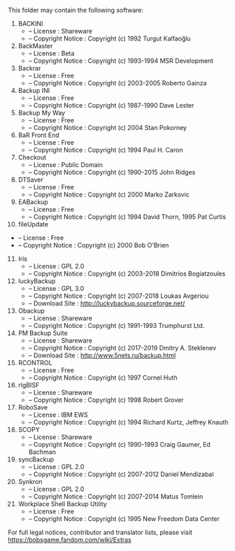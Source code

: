 ﻿This folder may contain the following software:

1. BACKINI
   - – License : Shareware
   - – Copyright Notice : Copyright (c) 1992 Turgut Kalfaoğlu
2. BackMaster
   - – License : Beta
   - – Copyright Notice : Copyright (c) 1993-1994 MSR Development
3. Backrar
   - – License : Free
   - – Copyright Notice : Copyright (c) 2003-2005 Roberto Gainza
4. Backup INI
   - – License : Free
   - – Copyright Notice : Copyright (c) 1987-1990 Dave Lester
5. Backup My Way
   - – License : Free
   - – Copyright Notice : Copyright (c) 2004 Stan Pokorney
6. BaR Front End
   - – License : Free
   - – Copyright Notice : Copyright (c) 1994 Paul H. Caron
7. Checkout
   - – License : Public Domain
   - – Copyright Notice : Copyright (c) 1990-2015 John Ridges
8. DTSaver
   - – License : Free
   - – Copyright Notice : Copyright (c) 2000 Marko Zarkovic
9. EABackup
   - – License : Free
   - – Copyright Notice : Copyright (c) 1994 David Thorn, 1995 Pat Curtis
10. fileUpdate
   - – License : Free
   - – Copyright Notice : Copyright (c) 2000 Bob O'Brien
11. Iris
    - – License : GPL 2.0
    - – Copyright Notice : Copyright (c) 2003-2018 Dimitrios Bogiatzoules
12. luckyBackup
    - – License : GPL 3.0
    - – Copyright Notice : Copyright (c) 2007-2018 Loukas Avgeriou
    - – Download Site : http://luckybackup.sourceforge.net/
13. Obackup
    - – License : Shareware
    - – Copyright Notice : Copyright (c) 1991-1993 Trumphurst Ltd.
14. PM Backup Suite
    - – License : Shareware
    - – Copyright Notice : Copyright (c) 2017-2019 Dmitry A. Steklenev
    - – Download Site : http://www.5nets.ru/backup.html
15. RCONTROL
    - – License : Free
    - – Copyright Notice : Copyright (c) 1997 Cornel Huth
16. rlgBISF
    - – License : Shareware
    - – Copyright Notice : Copyright (c) 1998 Robert Grover
17. RoboSave
    - – License : IBM EWS
    - – Copyright Notice : Copyright (c) 1994 Richard Kurtz, Jeffrey Knauth
18. SCOPY
    - – License : Shareware
    - – Copyright Notice : Copyright (c) 1990-1993 Craig Gaumer, Ed Bachman
19. syncBackup
    - – License : GPL 2.0
    - – Copyright Notice : Copyright (c) 2007-2012 Daniel Mendizabal
20. Synkron
    - – License : GPL 2.0
    - – Copyright Notice : Copyright (c) 2007-2014 Matus Tomlein
21. Workplace Shell Backup Utility
    - – License : Free
    - – Copyright Notice : Copyright (c) 1995 New Freedom Data Center

For full legal notices, contributor and translator lists, please visit https://bobsgame.fandom.com/wiki/Extras

